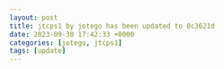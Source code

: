 ```yaml
---
layout: post
title: jtcps1 by jotego has been updated to 0c3621d
date: 2023-09-30 17:42:33 +0000
categories: [jotego, jtcps1]
tags: [update]
---
```


